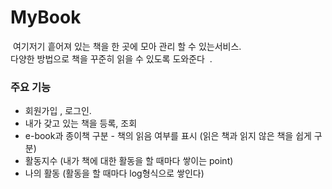 # MyBook
 여기저기 흩어져 있는 책을 한 곳에 모아 관리 할 수 있는서비스.   
다양한 방법으로 책을 꾸준히 읽을 수 있도록 도와준다  .

### 주요 기능
- 회원가입 , 로그인.
- 내가 갖고 있는 책을 등록, 조회 
- e-book과 종이책 구분 - 책의 읽음 여부를 표시 (읽은 책과 읽지 않은 책을 쉽게 구분)
- 활동지수 (내가 책에 대한 활동을 할 때마다 쌓이는 point)
- 나의 활동 (활동을 할 때마다 log형식으로 쌓인다)